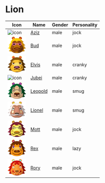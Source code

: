 # Lion

|Icon|Name|Gender|Personality|
|---|---|---|---|
|![icon](./aziz/icon.png)|[Aziz](./aziz)|male|jock|
|![icon](./bud/icon.png)|[Bud](./bud)|male|jock|
|![icon](./elvis/icon.png)|[Elvis](./elvis)|male|cranky|
|![icon](./jubei/icon.png)|[Jubei](./jubei)|male|cranky|
|![icon](./leopold/icon.png)|[Leopold](./leopold)|male|smug|
|![icon](./lionel/icon.png)|[Lionel](./lionel)|male|smug|
|![icon](./mott/icon.png)|[Mott](./mott)|male|jock|
|![icon](./rex/icon.png)|[Rex](./rex)|male|lazy|
|![icon](./rory/icon.png)|[Rory](./rory)|male|jock|

